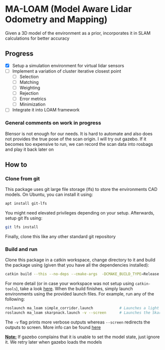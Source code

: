 # MA-LOAM (Model Aware Lidar Odometry and Mapping)

Given a 3D model of the environment as a prior, incorporates it in SLAM calculations for better accuracy

## Progress

- [x] Setup a simulation environment for virtual lidar sensors
- [ ] Implement a variation of cluster iterative closest point
    - [ ] Selection
    - [ ] Matching
    - [ ] Weighting
    - [ ] Rejection
    - [ ] Error metrics
    - [ ] Minimization
- [ ] Integrate it into LOAM framework

### General comments on work in progress

Blensor is not enough for our needs. It is hard to automate and also does not provides the true pose of the scan origin. I will try out gazebo. If it becomes too expensive to run, we can record the scan data into rosbags and play it back later on

## How to

### Clone from git

This package uses git large file storage (lfs) to store the environments CAD models. On Ubuntu, you can install it using:

```bash
apt install git-lfs
```

You might need elevated privileges depending on your setup. Afterwards, setup git lfs using:

```bash
git lfs install
```

Finally, clone this like any other standard git repository

### Build and run 

Clone this package in a catkin workspace, change directory to it and build the package using (given that you have all the dependencies installed):

```bash
catkin build --this --no-deps --cmake-args  -DCMAKE_BUILD_TYPE=Release
```

For more detail (or in case your workspace was not setup using `catkin-tools`), take a look [here](https://answers.ros.org/question/54178/how-to-build-just-one-package-using-catkin_make/). When the build finishes, simply launch environments using the provided launch files. For example, run any of the following:

```bash
roslaunch ma_loam simple_corridor.launch            # Launches a light weight corridor model
roslaunch ma_loam skarpnack.launch -v --screen      # Launches the Skarpnack station model
```

The `-v` flag prints more verbose outputs whereas `--screen` redirects the outputs to screen. More info can be found [here](https://wiki.ros.org/roslaunch/Commandline%20Tools) 

<ins>**Note:**</ins> If gazebo complains that it is unable to set the model state, just ignore it. We retry later when gazebo loads the models

